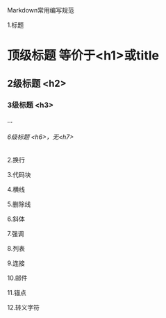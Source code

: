 Markdown常用编写规范  
  
1.标题  
# 顶级标题 等价于\<h1\>或title  
## 2级标题 \<h2\>  
### 3级标题 \<h3\>  
...  
###### 6级标题 \<h6\>，无\<h7\>
  
2.换行  

3.代码块  

4.横线  

5.删除线  

6.斜体  

7.强调  

8.列表  

9.连接  

10.邮件  

11.锚点  

12.转义字符


